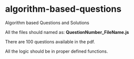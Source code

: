 # algorithm-based-questions
Algorithm based Questions and Solutions


All the files should named as: **QuestionNumber_FileName.js**

There are 100 questions available in the pdf.

All the logic should be in proper defined functions.

